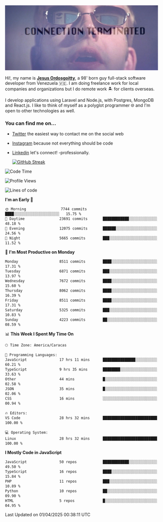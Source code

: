 ![hackers movie reference](./disconnected.jpg)

Hi!, my name is [**Jesus Ordosgoitty**](https://jodaz.dev), a 98' born guy full-stack software developer from Venezuela 🇻🇪. I am doing freelance work for local companies and organizations but I do remote work 🏝️ for clients overseas. 

I develop applications using Laravel and Node.js, with Postgres, MongoDB and React.js. I like to think of myself as a polyglot programmer 🌐 and I'm open to other technologies as well.

### You can find me on...

- [Twitter](https://twitter.com/jodaz_) the easiest way to contact me on the social web
- [Instagram](https://instagram.com/jodaz_) because not everything should be code
- [Linkedin](https://linkedin.com/in/jodaz) let's connect! -professionally.


    [![GitHub Streak](https://streak-stats.demolab.com?user=jodaz&theme=tokyonight)](https://git.io/streak-stats)

<!--START_SECTION:waka-->
![Code Time](http://img.shields.io/badge/Code%20Time-7%2C285%20hrs%2036%20mins-blue)

![Profile Views](http://img.shields.io/badge/Profile%20Views-0-blue)

![Lines of code](https://img.shields.io/badge/From%20Hello%20World%20I%27ve%20Written-83.3%20million%20lines%20of%20code-blue)

**I'm an Early 🐤** 

```text
🌞 Morning                7744 commits        ████░░░░░░░░░░░░░░░░░░░░░   15.75 % 
🌆 Daytime                23691 commits       ████████████░░░░░░░░░░░░░   48.18 % 
🌃 Evening                12075 commits       ██████░░░░░░░░░░░░░░░░░░░   24.56 % 
🌙 Night                  5665 commits        ███░░░░░░░░░░░░░░░░░░░░░░   11.52 % 
```
📅 **I'm Most Productive on Monday** 

```text
Monday                   8511 commits        ████░░░░░░░░░░░░░░░░░░░░░   17.31 % 
Tuesday                  6871 commits        ███░░░░░░░░░░░░░░░░░░░░░░   13.97 % 
Wednesday                7672 commits        ████░░░░░░░░░░░░░░░░░░░░░   15.60 % 
Thursday                 8062 commits        ████░░░░░░░░░░░░░░░░░░░░░   16.39 % 
Friday                   8511 commits        ████░░░░░░░░░░░░░░░░░░░░░   17.31 % 
Saturday                 5325 commits        ███░░░░░░░░░░░░░░░░░░░░░░   10.83 % 
Sunday                   4223 commits        ██░░░░░░░░░░░░░░░░░░░░░░░   08.59 % 
```


📊 **This Week I Spent My Time On** 

```text
🕑︎ Time Zone: America/Caracas

💬 Programming Languages: 
JavaScript               17 hrs 11 mins      ███████████████░░░░░░░░░░   60.21 % 
TypeScript               9 hrs 35 mins       ████████░░░░░░░░░░░░░░░░░   33.63 % 
Other                    44 mins             █░░░░░░░░░░░░░░░░░░░░░░░░   02.58 % 
JSON                     35 mins             █░░░░░░░░░░░░░░░░░░░░░░░░   02.06 % 
CSS                      16 mins             ░░░░░░░░░░░░░░░░░░░░░░░░░   00.94 % 

🔥 Editors: 
VS Code                  28 hrs 32 mins      █████████████████████████   100.00 % 

💻 Operating System: 
Linux                    28 hrs 32 mins      █████████████████████████   100.00 % 
```

**I Mostly Code in JavaScript** 

```text
JavaScript               50 repos            ████████████░░░░░░░░░░░░░   49.50 % 
TypeScript               16 repos            ████░░░░░░░░░░░░░░░░░░░░░   15.84 % 
PHP                      11 repos            ███░░░░░░░░░░░░░░░░░░░░░░   10.89 % 
Python                   10 repos            ██░░░░░░░░░░░░░░░░░░░░░░░   09.90 % 
HTML                     5 repos             █░░░░░░░░░░░░░░░░░░░░░░░░   04.95 % 
```




 Last Updated on 01/04/2025 00:38:11 UTC
<!--END_SECTION:waka-->
